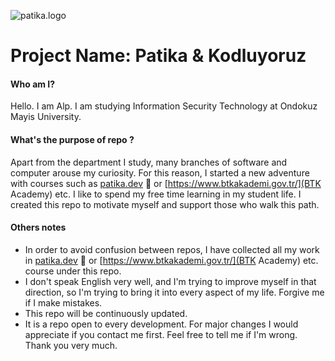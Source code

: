 ![patika.logo](https://github.com/alpulkegul/kodluyoruz/assets/158475086/7c33b925-97d9-4bef-ab4f-bf3df55850d0)


# Project Name: Patika & Kodluyoruz

#### Who am I?

Hello. I am Alp. I am studying Information Security Technology at Ondokuz Mayis University. 

#### What's the purpose of repo ?
Apart from the department I study, many branches of software and computer arouse my curiosity. For this reason, I started a new adventure with courses such as [patika.dev](patika.dev) 🚀 or [https://www.btkakademi.gov.tr/](BTK Academy) etc. I like to spend my free time learning in my student life. I created this repo to motivate myself and support those who walk this path.

#### Others notes
* In order to avoid confusion between repos, I have collected all my work in [patika.dev](patika.dev) 🚀 or [https://www.btkakademi.gov.tr/](BTK Academy) etc. course under this repo.
* I don't speak English very well, and I'm trying to improve myself in that direction, so I'm trying to bring it into every aspect of my life. Forgive me if I make mistakes.
* This repo will be continuously updated.
* It is a repo open to every development. For major changes I would appreciate if you contact me first. Feel free to tell me if I'm wrong. Thank you very much.